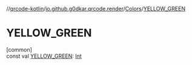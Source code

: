 //[qrcode-kotlin](../../../index.md)/[io.github.g0dkar.qrcode.render](../index.md)/[Colors](index.md)/[YELLOW_GREEN](-y-e-l-l-o-w_-g-r-e-e-n.md)

# YELLOW_GREEN

[common]\
const val [YELLOW_GREEN](-y-e-l-l-o-w_-g-r-e-e-n.md): [Int](https://kotlinlang.org/api/latest/jvm/stdlib/kotlin/-int/index.html)
